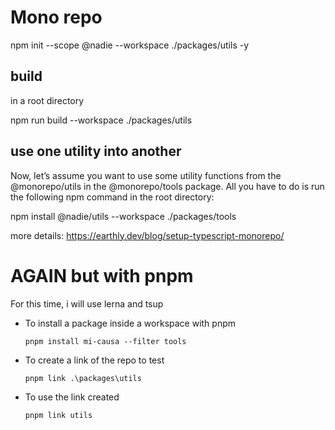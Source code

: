 # Mono repo

npm init --scope @nadie --workspace ./packages/utils -y

## build
in a  root directory 

npm run build --workspace ./packages/utils


## use one utility into another 

Now, let’s assume you want to use some utility functions from the @monorepo/utils in the @monorepo/tools package. All you have to do is run the following npm command in the root directory:

npm install @nadie/utils --workspace ./packages/tools



more details: https://earthly.dev/blog/setup-typescript-monorepo/

# AGAIN but with pnpm
For this time, i will use lerna and tsup

- To install a package inside a workspace with pnpm
  ```
  pnpm install mi-causa --filter tools
  ```

- To create a link of the repo to test
  ```
  pnpm link .\packages\utils 
  ```

- To use the link created
  ```
  pnpm link utils
  ```